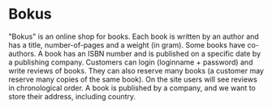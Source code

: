 # Bokus

"Bokus" is an online shop for books. Each book is written by an author and has a title, number-of-pages and a weight (in gram). Some books have co-authors. A book has an ISBN number and is published on a specific date by a publishing company. Customers can login (loginname + password) and write reviews of books. They can also reserve many books (a customer may reserve many copies of the same book). On the site users will see reviews in chronological order. A book is published by a company, and we want to store their address, including country.
